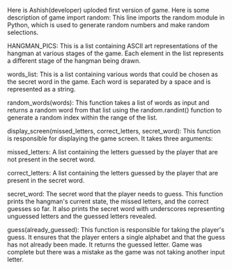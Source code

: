 Here is Ashish(developer) uploded first version of game.
Here is some description of game 
import random: This line imports the random module in Python, which is used to generate random numbers and make random selections.

HANGMAN_PICS: This is a list containing ASCII art representations of the hangman at various stages of the game. Each element in the list represents a different stage of the hangman being drawn.

words_list: This is a list containing various words that could be chosen as the secret word in the game. Each word is separated by a space and is represented as a string.

random_words(words): This function takes a list of words as input and returns a random word from that list using the random.randint() function to generate a random index within the range of the list.

display_screen(missed_letters, correct_letters, secret_word): This function is responsible for displaying the game screen. It takes three arguments:

missed_letters: A list containing the letters guessed by the player that are not present in the secret word.

correct_letters: A list containing the letters guessed by the player that are present in the secret word.

secret_word: The secret word that the player needs to guess.
This function prints the hangman's current state, the missed letters, and the correct guesses so far. It also prints the secret word with underscores representing unguessed letters and the guessed letters revealed.

guess(already_guessed): This function is responsible for taking the player's guess. It ensures that the player enters a single alphabet and that the guess has not already been made. It returns the guessed letter. 
Game was complete but there was a mistake as the game was not taking another input letter.
